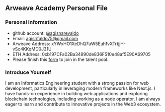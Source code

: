 ## Arweave Academy Personal File

### Personal information

- github account: [@agisnarevaldo](https://github.com/agisnarevaldo)
- Email: agisrifaldo75@gmail.com 
- Arweave Address: xYWxHO1XeDhQ7uW5Euh1vXTrtjjH-vSc4KKqMD0J31U
- ETH Address: 0xb197CFa02Ba34990de836F510e48af5E90A69705
- Please finish this [form](https://docs.google.com/forms/d/e/1FAIpQLSfWA5fIIcBgmRppm3jNz5vmf9Mai_QMVil-2pO4r7YKn_Zhtw/viewform?usp=sf_link) to join in the talent pool.

### Introduce Yourself
I am an Informatics Engineering student with a strong passion for web development, particularly in leveraging modern frameworks like Next.js. I have hands-on experience in building web applications and exploring blockchain technologies, including working as a node operator. I am always eager to learn and contribute to innovative projects in the Web3 ecosystem.
